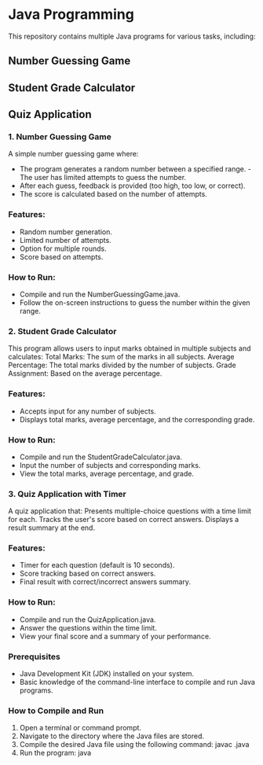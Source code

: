# Java Programming
This repository contains multiple Java programs for various tasks, including:

## Number Guessing Game
## Student Grade Calculator
## Quiz Application

### 1. Number Guessing Game
A simple number guessing game where:
- The program generates a random number between a specified range.
-The user has limited attempts to guess the number.
- After each guess, feedback is provided (too high, too low, or correct).
- The score is calculated based on the number of attempts.

### Features:
- Random number generation.
- Limited number of attempts.
- Option for multiple rounds.
- Score based on attempts.

### How to Run:
- Compile and run the NumberGuessingGame.java.
- Follow the on-screen instructions to guess the number within the given range.

### 2. Student Grade Calculator
This program allows users to input marks obtained in multiple subjects and calculates:
Total Marks: The sum of the marks in all subjects.
Average Percentage: The total marks divided by the number of subjects.
Grade Assignment: Based on the average percentage.

### Features:
- Accepts input for any number of subjects.
- Displays total marks, average percentage, and the corresponding grade.

### How to Run:
- Compile and run the StudentGradeCalculator.java.
- Input the number of subjects and corresponding marks.
- View the total marks, average percentage, and grade.

### 3. Quiz Application with Timer
A quiz application that:
Presents multiple-choice questions with a time limit for each.
Tracks the user's score based on correct answers.
Displays a result summary at the end.

### Features:
- Timer for each question (default is 10 seconds).
- Score tracking based on correct answers.
- Final result with correct/incorrect answers summary.

### How to Run:
- Compile and run the QuizApplication.java.
- Answer the questions within the time limit.
- View your final score and a summary of your performance.


### Prerequisites
- Java Development Kit (JDK) installed on your system.
- Basic knowledge of the command-line interface to compile and run Java programs.

### How to Compile and Run
1. Open a terminal or command prompt.
2. Navigate to the directory where the Java files are stored.
3. Compile the desired Java file using the following command:
   javac <ProgramName>.java
4. Run the program:
   java <ProgramName>
